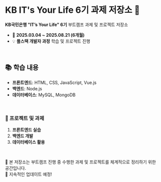 # KB IT's Your Life 6기 과제 저장소 🚀

**KB국민은행 "IT’s Your Life" 6기** 부트캠프 과제 및 프로젝트 저장소  
- 📅 **2025.03.04 ~ 2025.08.21 (6개월)**  
- 💡 **풀스택 개발자 과정** 학습 및 프로젝트 진행  

<br>

## 📚 학습 내용
- **프론트엔드**: HTML, CSS, JavaScript, Vue.js  
- **백엔드**: Node.js  
- **데이터베이스**: MySQL, MongoDB  

<br>

### 📂 프로젝트 및 과제
1. **프론트엔드 실습**  
2. **백엔드 개발**  
3. **데이터베이스 활용**    

<br>

📌 본 저장소는 부트캠프 진행 중 수행한 과제 및 프로젝트를 체계적으로 정리하기 위한 공간입니다.  
🚀 지속적인 업데이트 예정!  


